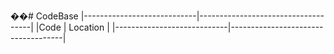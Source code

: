 ��#   C o d e B a s e 
 
|----------------------------|------------------------------------|
|Code                        | Location                           |
|----------------------------|------------------------------------|
